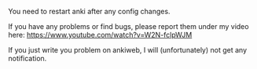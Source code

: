 You need to restart anki after any config changes.

If you have any problems or find bugs, please report them under my video here: 
https://www.youtube.com/watch?v=W2N-fclpWJM

If you just write you problem on ankiweb, I will (unfortunately) not get any notification.